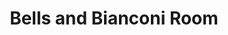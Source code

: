 ---
title: "Bells and Bianconi Room"
address: "Granville Hotel, The Quay, Waterford City Centre, Co. Waterford"
tel: "+353 (0)51 85 5111"
county: "Waterford"
category: "Irish Restaurants"
type: "Content"
lat: "52.26203536987305"
lng: "-7.108635425567627"
---